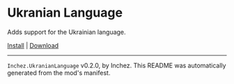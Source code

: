 # Ukranian Language

Adds support for the Ukrainian language.

[Install](https://hitman-resources.netlify.app/smf-install-link/https://github.com/davidshevnya/hitman3-ua-localization/releases/latest/download/mod.framework.zip) | [Download](https://github.com/davidshevnya/hitman3-ua-localization/releases/latest/download/mod.framework.zip)

---

`Inchez.UkranianLanguage` v0.2.0, by Inchez. This README was automatically generated from the mod's manifest.
